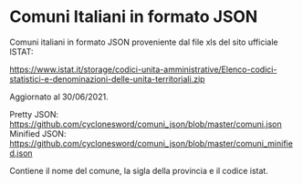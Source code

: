 # Comuni Italiani in formato JSON

Comuni italiani in formato JSON proveniente dal file xls del sito ufficiale ISTAT:

https://www.istat.it/storage/codici-unita-amministrative/Elenco-codici-statistici-e-denominazioni-delle-unita-territoriali.zip

Aggiornato al 30/06/2021.

Pretty JSON: https://github.com/cyclonesword/comuni_json/blob/master/comuni.json
Minified JSON: https://github.com/cyclonesword/comuni_json/blob/master/comuni_minified.json

Contiene il nome del comune, la sigla della provincia e il codice istat.
